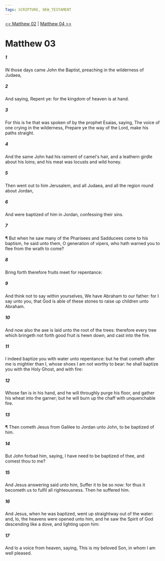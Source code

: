 ```yaml
---
Tags: SCRIPTURE, NEW_TESTAMENT
---
```


[<< Matthew 02](NEW_TESTAMENT/01_Matthew/Matthew_02.md) | [Matthew 04 >>](NEW_TESTAMENT/01_Matthew/Matthew_04.md)

# Matthew 03

##### 1

IN those days came John the Baptist, preaching in the wilderness of Judaea,

##### 2

And saying, Repent ye: for the kingdom of heaven is at hand.

##### 3

For this is he that was spoken of by the prophet Esaias, saying, The voice of one crying in the wilderness, Prepare ye the way of the Lord, make his paths straight.

##### 4

And the same John had his raiment of camel's hair, and a leathern girdle about his loins; and his meat was locusts and wild honey.

##### 5

Then went out to him Jerusalem, and all Judaea, and all the region round about Jordan,

##### 6

And were baptized of him in Jordan, confessing their sins.

##### 7

¶ But when he saw many of the Pharisees and Sadducees come to his baptism, he said unto them, O generation of vipers, who hath warned you to flee from the wrath to come?

##### 8

Bring forth therefore fruits meet for repentance:

##### 9

And think not to say within yourselves, We have Abraham to our father: for I say unto you, that God is able of these stones to raise up children unto Abraham.

##### 10

And now also the axe is laid unto the root of the trees: therefore every tree which bringeth not forth good fruit is hewn down, and cast into the fire.

##### 11

I indeed baptize you with water unto repentance: but he that cometh after me is mightier than I, whose shoes I am not worthy to bear: he shall baptize you with the Holy Ghost, and with fire:

##### 12

Whose fan is in his hand, and he will throughly purge his floor, and gather his wheat into the garner; but he will burn up the chaff with unquenchable fire.

##### 13

¶ Then cometh Jesus from Galilee to Jordan unto John, to be baptized of him.

##### 14

But John forbad him, saying, I have need to be baptized of thee, and comest thou to me?

##### 15

And Jesus answering said unto him, Suffer it to be so now: for thus it becometh us to fulfil all righteousness. Then he suffered him.

##### 16

And Jesus, when he was baptized, went up straightway out of the water: and, lo, the heavens were opened unto him, and he saw the Spirit of God descending like a dove, and lighting upon him:

##### 17

And lo a voice from heaven, saying, This is my beloved Son, in whom I am well pleased.
